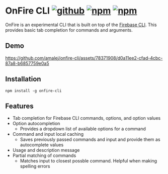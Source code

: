 # OnFire CLI [![github](https://img.shields.io/badge/GitHub-repository-blue)](https://github.com/amalej/onfire-cli) [![npm](https://img.shields.io/npm/v/onfire-cli)](https://www.npmjs.com/package/onfire-cli) [![npm](https://img.shields.io/npm/dt/onfire-cli)](https://www.npmjs.com/package/onfire-cli?activeTab=versions)

OnFire is an experimental CLI that is built on top of the [Firebase CLI](https://firebase.google.com/docs/cli). This provides basic tab completion for commands and arguments.

## Demo

https://github.com/amalej/onfire-cli/assets/78371908/d0a11ee2-cfad-4cbc-87a8-b6857759e0a5

## Installation

```
npm install -g onfire-cli
```

## Features

- Tab completion for Firebase CLI commands, options, and option values
- Option autocompletion
  - Provides a dropdown list of available options for a command
- Command and input local caching
  - Saves previously passed commands and input and provide them as autocomplete values
- Usage and description message
- Partial matching of commands
  - Matches input to closest possble command. Helpful when making spelling errors
